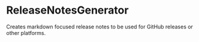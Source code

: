 # ReleaseNotesGenerator
Creates markdown focused release notes to be used for GitHub releases or other platforms.
